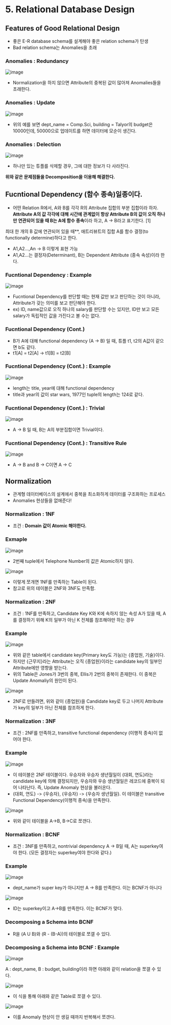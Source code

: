 # 5. Relational Database Design  

## Features of Good Relational Design  
- 좋은 E-R database schema를 설계해야 좋은 relation schema가 탄생  
- Bad relation schema는 Anomalies을 초래  

### Anomalies : Redundancy  

![image](https://user-images.githubusercontent.com/32921115/106096672-56323480-6179-11eb-811c-46fdcedbdd40.png)  

- Normalization을 하지 않으면 Attribute의 중복된 값이 많아져 Anomalies들을 초래한다.  

### Anomalies : Update  

![image](https://user-images.githubusercontent.com/32921115/106096968-d48ed680-6179-11eb-85b6-10359ca6a97a.png)

- 위의 예를 보면 dept_name = Comp.Sci, building = Talyor의 budget은 10000인데, 50000으로 업데이트를 하면 데이터에 모순이 생긴다.  

### Anomalies : Delection  

![image](https://user-images.githubusercontent.com/32921115/106097122-14ee5480-617a-11eb-9cf7-4ef813e4ca50.png)

- 하나만 있는 튜플를 삭제할 경우, 그에 대한 정보가 다 사라진다.

**위와 같은 문제점들을 Decomposition을 이용해 해결한다.**  

## Fucntional Dependency (함수 종속)일종이다.

- 어떤 Relation R에서, A와 B를 각각 R의 Attribute 집합의 부분 집합이라 하자. **Attribute A의 값 각각에 대해 시간에 관계없이 항상 Attribute B의 값이 오직 하나만 연관되어 있을 때 B는 A에 함수 종속**이라 하고, A → B라고 표기한다. [1]

 최대 한 개의 B 값에 연관되어 있을 때**, 애트리뷰트의 집합 A를 함수 결정(to functionally determine)하다고 한다.
- A1,A2...,An -> B 이렇게 표현 가능  
- A1,A2...는 결정자(Determinant), B는 Dependent Attribute (종속 속성)이라 한다.  

### Fucntional Dependency : Example  

![image](https://user-images.githubusercontent.com/32921115/106098521-8929f780-617c-11eb-846f-329eae9bbac2.png)

- Fucntional Dependency를 판단할 때는 현재 값만 보고 판단하는 것이 아니라, Attribute가 갖는 의미를 보고 판단해야 한다.  
- ex) ID, name값으로 오직 하나의 salary를 판단할 수는 있지만, ID만 보고 모든 salary가 독립적인 값을 가진다고 볼 수는 없다.  

### Fucntional Dependency (Cont.)  
- B가 A에 대해 functional dependency (A -> B) 일 때, 튜플 t1, t2의 A값이 같으면 b도 같다.  
- t1[A] = t2[A] -> t1[B] = t2[B]  

### Fucntional Dependency (Cont.) : Example  

![image](https://user-images.githubusercontent.com/32921115/106241747-e8097280-6249-11eb-8b46-0a2ed7804884.png)

- length는 title, year에 대해 functional dependency  
- title과 year의 값이 star wars, 1977인 tuple의 length는 124로 같다.  

### Fucntional Dependency (Cont.) : Trivial  

![image](https://user-images.githubusercontent.com/32921115/106241930-34ed4900-624a-11eb-82e0-85849283e119.png)

- A -> B 일 때, B는 A의 부분집합이면 Trivial이다.  



### Fucntional Dependency (Cont.) : Transitive Rule  

![image](https://user-images.githubusercontent.com/32921115/106241976-4cc4cd00-624a-11eb-920e-b33ae8abd4bb.png)

- A -> B and B -> C이면 A -> C  

## Normalization  
- 관계형 데이터베이스의 설계에서 중복을 최소화하게 데이터를 구조화하는 프로세스  
- Anomalies 현상들을 없애준다!  

### Normalization : 1NF  
- 조건 : **Domain 값이 Atomic 해야한다.** 

### Exmaple  

![image](https://user-images.githubusercontent.com/32921115/106242543-30756000-624b-11eb-8d61-6163be8f1a5d.png)

- 2번째 tuple에서 Telephone Number의 값은 Atomic하지 않다.  

![image](https://user-images.githubusercontent.com/32921115/106242654-61ee2b80-624b-11eb-99cc-794b0fcecf5b.png)

- 이렇게 쪼개면 1NF를 만족하는 Table이 된다.  
- 참고로 위의 테이블은 2NF와 3NF도 만족함.  

### Normalization : 2NF 
- 조건 : 1NF를 만족하고, Candidate Key K와 K에 속하지 않는 속성 A가 있을 때, A를 결정하기 위해 K의 일부가 아닌 K 전체를 참조해야만 하는 경우  

### Example  

![image](https://user-images.githubusercontent.com/32921115/106243049-ff495f80-624b-11eb-8d42-bbd21ce7e9ea.png)

- 위와 같은 table에서 candidate key(Primary key도 가능)는 {종업원, 기술}이다.  
- 하지만 {근무지}라는 Attribute는 오직 {종업원}이라는 candidate key의 일부인 Attribute에만 영향을 받는다.  
- 위의 Table은 Jones가 3번의 중복, Ellis가 2번의 중복이 존재한다. 이 중복은 Update Anomaliy의 원인이 된다.  

![image](https://user-images.githubusercontent.com/32921115/106243249-60713300-624c-11eb-8d50-3ada718700f2.png)

- 2NF로 만들려면, 위와 같이 {종업원}을 Candidate key로 두고 나머지 Attribute가 key의 일부가 아닌 전체를 참조하게 한다.  
### Normalization : 3NF  
- 조건 : 2NF를 만족하고, transitive functional dependency (이행적 종속)이 없어야 한다.  

### Example  

![image](https://user-images.githubusercontent.com/32921115/106243632-13da2780-624d-11eb-96f4-97ffbe77f99e.png)

- 이 테이블은 2NF 테이블이다. 우승자와 우승자 생년월일이 {대회, 연도}라는 candidate key에 의해 결정되지만, 우승자와 우승 생년월일은 레코드에 중복이 되어 나타난다. 즉, Update Anomaly 현상을 불러온다.  
- {대회, 연도} -> {우승자}, {우승자} -> {우승자 생년월일}. 이 테이블은 transitive Functional Dependency(이행적 종속)을 만족한다.  

![image](https://user-images.githubusercontent.com/32921115/106243924-864b0780-624d-11eb-9fe9-6b3cbfb88f98.png)

- 위와 같이 테이블을 A->B, B->C로 쪼갠다.  

### Normalization : BCNF  
- 조건 : 3NF를 만족하고, nontrivial dependency A -> B일 때, A는 superkey여야 한다. (모든 결정자는 superkey여야 한다와 같다.)  

### Example  

![image](https://user-images.githubusercontent.com/32921115/106244853-e55d4c00-624e-11eb-8c8e-869301991b5e.png)

- dept_name가 super key가 아니지만 A -> B를 만족한다. 이는 BCNF가 아니다  

![image](https://user-images.githubusercontent.com/32921115/106245037-2c4b4180-624f-11eb-80db-19a1425693e4.png)

- ID는 superkey이고 A->B를 만족한다. 이는 BCNF가 맞다.  

### Decomposing a Schema into BCNF  
- R을 (A U B)와 (R - (B-A))의 테이블로 쪼갤 수 있다.  

### Decomposing a Schema into BCNF : Example  

![image](https://user-images.githubusercontent.com/32921115/106245157-5e5ca380-624f-11eb-9092-6ea2c96d2e70.png)

A : dept_name, B : budget, building이라 하면 아래와 같이 relation을 쪼갤 수 있다.  

![image](https://user-images.githubusercontent.com/32921115/106245298-995ed700-624f-11eb-9ca4-607a9a3c707e.png)

- 이 식을 통해 아래와 같은 Table로 쪼갤 수 있다.  

![image](https://user-images.githubusercontent.com/32921115/106245370-aed40100-624f-11eb-90b3-8a6e7e4205c4.png)

- 이를 Anomaly 현상이 안 생길 때까지 반복해서 쪼갠다.  
